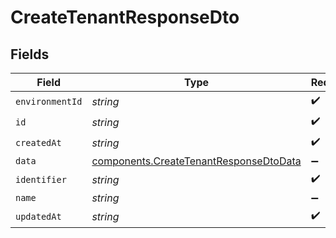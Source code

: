 # CreateTenantResponseDto


## Fields

| Field                                                                                            | Type                                                                                             | Required                                                                                         | Description                                                                                      |
| ------------------------------------------------------------------------------------------------ | ------------------------------------------------------------------------------------------------ | ------------------------------------------------------------------------------------------------ | ------------------------------------------------------------------------------------------------ |
| `environmentId`                                                                                  | *string*                                                                                         | :heavy_check_mark:                                                                               | N/A                                                                                              |
| `id`                                                                                             | *string*                                                                                         | :heavy_check_mark:                                                                               | N/A                                                                                              |
| `createdAt`                                                                                      | *string*                                                                                         | :heavy_check_mark:                                                                               | N/A                                                                                              |
| `data`                                                                                           | [components.CreateTenantResponseDtoData](../../models/components/createtenantresponsedtodata.md) | :heavy_minus_sign:                                                                               | N/A                                                                                              |
| `identifier`                                                                                     | *string*                                                                                         | :heavy_check_mark:                                                                               | N/A                                                                                              |
| `name`                                                                                           | *string*                                                                                         | :heavy_minus_sign:                                                                               | N/A                                                                                              |
| `updatedAt`                                                                                      | *string*                                                                                         | :heavy_check_mark:                                                                               | N/A                                                                                              |